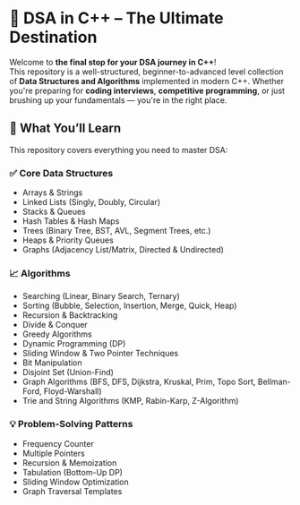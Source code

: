 # 🚀 DSA in C++ – The Ultimate Destination

Welcome to **the final stop for your DSA journey in C++**!  
This repository is a well-structured, beginner-to-advanced level collection of **Data Structures and Algorithms** implemented in modern C++. Whether you're preparing for **coding interviews**, **competitive programming**, or just brushing up your fundamentals — you're in the right place.

## 🧠 What You’ll Learn

This repository covers everything you need to master DSA:

### ✅ Core Data Structures
- Arrays & Strings
- Linked Lists (Singly, Doubly, Circular)
- Stacks & Queues
- Hash Tables & Hash Maps
- Trees (Binary Tree, BST, AVL, Segment Trees, etc.)
- Heaps & Priority Queues
- Graphs (Adjacency List/Matrix, Directed & Undirected)

### 📈 Algorithms
- Searching (Linear, Binary Search, Ternary)
- Sorting (Bubble, Selection, Insertion, Merge, Quick, Heap)
- Recursion & Backtracking
- Divide & Conquer
- Greedy Algorithms
- Dynamic Programming (DP)
- Sliding Window & Two Pointer Techniques
- Bit Manipulation
- Disjoint Set (Union-Find)
- Graph Algorithms (BFS, DFS, Dijkstra, Kruskal, Prim, Topo Sort, Bellman-Ford, Floyd-Warshall)
- Trie and String Algorithms (KMP, Rabin-Karp, Z-Algorithm)

### 💡 Problem-Solving Patterns
- Frequency Counter
- Multiple Pointers
- Recursion & Memoization
- Tabulation (Bottom-Up DP)
- Sliding Window Optimization
- Graph Traversal Templates
